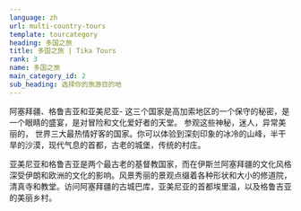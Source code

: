 ```yaml
---
language: zh
url: multi-country-tours
template: tourcategory
heading: 多国之旅
title: 多国之旅 | Tika Tours
rank: 3
name: 多国之旅
main_category_id: 2
sub_heading: 选择你的旅游目的地
---
```

<div class="row content-row"><!-- 1505 (0)-->

</div>

<div class="row content-row"><!-- 1506 (3)-->
<div class="col-xs-12 col-sm-6 col-md-6"><!-- 2006 -->

阿塞拜疆、格鲁吉亚和亚美尼亚- 这三个国家是高加索地区的一个保守的秘密，是一个眼睛的盛宴，是对冒险和文化爱好者的天堂。  参观这些神秘，迷人，异常美丽的， 世界三大最热情好客的国家。你可以体验到深刻印象的冰冷的山峰，半干旱的沙漠，现代气息的首都，古老的城堡，传统的村庄。   

</div>

<div class="col-xs-12 col-sm-6 col-md-6"><!-- 2007 -->

亚美尼亚和格鲁吉亚是两个最古老的基督教国家，而在伊斯兰阿塞拜疆的文化风格深受伊朗和欧洲的文化的影响。风景秀丽的景观点缀着各种形状和大小的修道院，清真寺和教堂。访问阿塞拜疆的古城巴库，亚美尼亚的首都埃里温，以及格鲁吉亚的美丽乡村。

</div>

</div>

